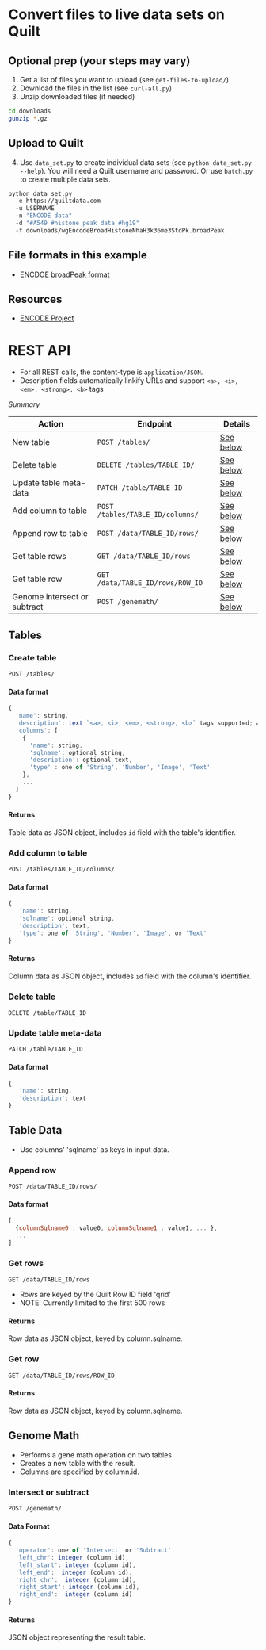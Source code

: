 # Convert files to live data sets on Quilt
## Optional prep (your steps may vary)
1. Get a list of files you want to upload (see `get-files-to-upload/`)
2. Download the files in the list (see `curl-all.py`)
3. Unzip downloaded files (if needed)
```bash
cd downloads
gunzip *.gz
```
## Upload to Quilt
4. Use `data_set.py` to create individual data sets (see `python data_set.py --help`).
You will need a Quilt username and password. Or use `batch.py` to create multiple data sets.
```bash
python data_set.py
  -e https://quiltdata.com
  -u USERNAME
  -n "ENCODE data"
  -d "#A549 #histone peak data #hg19"
  -f downloads/wgEncodeBroadHistoneNhaH3k36me3StdPk.broadPeak
```

## File formats in this example
* [ENCDOE broadPeak format](https://genome.ucsc.edu/FAQ/FAQformat.html#format13)

## Resources
* [ENCODE Project](https://www.encodeproject.org/)


# REST API
* For all REST calls, the content-type is `application/JSON`.
* Description fields automatically linkify URLs and support `<a>, <i>, <em>, <strong>, <b>` tags

*Summary*


| Action | Endpoint | Details |
|--------|----------|-------------|
| New table | `POST /tables/` | [See below](#create-table) |
| Delete table | `DELETE /tables/TABLE_ID/` | [See below](#delete-table) |
| Update table meta-data | `PATCH /table/TABLE_ID` | [See below](#update-table-meta-data) |
| Add column to table | `POST /tables/TABLE_ID/columns/` | [See below](#add-column-to-table) |
| Append row to table | `POST /data/TABLE_ID/rows/` | [See below](#append-row) |
| Get table rows | `GET /data/TABLE_ID/rows` | [See below](#get-rows) |
| Get table row | `GET /data/TABLE_ID/rows/ROW_ID` | [See below](#get-row) |
| Genome intersect or subtract | `POST /genemath/` | [See below](#intersect-or-subtract) |




## Tables
### Create table
`POST /tables/`
#### Data format
```javascript
{
  'name': string,
  'description': text `<a>, <i>, <em>, <strong>, <b>` tags supported; automatic linkification of URLs
  'columns': [
    {
      'name': string,
      'sqlname': optional string,
      'description': optional text,
      'type' : one of 'String', 'Number', 'Image', 'Text'
    },
    ...
  ]
}
```

#### Returns
Table data as JSON object, includes `id` field with the table's identifier.

### Add column to table
`POST /tables/TABLE_ID/columns/`
#### Data format
```javascript
{
   'name': string,
   'sqlname': optional string,
   'description': text,
   'type': one of 'String', 'Number', 'Image', or 'Text'
}
```
#### Returns
Column data as JSON object, includes `id` field with the column's identifier.


### Delete table
`DELETE /table/TABLE_ID`

### Update table meta-data
`PATCH /table/TABLE_ID`

#### Data format
```javascript
{
   'name': string,
   'description': text
}
```

## Table Data
* Use columns' 'sqlname' as keys in input data.

### Append row
`POST /data/TABLE_ID/rows/`

#### Data format
```javascript
[
  {columnSqlname0 : value0, columnSqlname1 : value1, ... },
  ...
]
```

### Get rows
`GET /data/TABLE_ID/rows`
* Rows are keyed by the Quilt Row ID field 'qrid'
* NOTE: Currently limited to the first 500 rows

#### Returns
Row data as JSON object, keyed by column.sqlname.

### Get row
`GET /data/TABLE_ID/rows/ROW_ID`

#### Returns
Row data as JSON object, keyed by column.sqlname.

## Genome Math
* Performs a gene math operation on two tables
* Creates a new table with the result.
* Columns are specified by column.id.

### Intersect or subtract
`POST /genemath/`

#### Data Format
```javascript
{
  'operator': one of 'Intersect' or 'Subtract',
  'left_chr': integer (column id),
  'left_start': integer (column id),
  'left_end':  integer (column id),
  'right_chr':  integer (column id),
  'right_start': integer (column id),
  'right_end':  integer (column id)
}
```
#### Returns
JSON object representing the result table.
